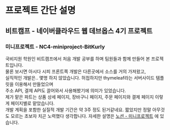 # 프로젝트 간단 설명
## 비트캠프 - 네이버클라우드 웹 데브옵스 4기 프로젝트
### 미니프로젝트 - NC4-miniproject-BitKurly
국비지원 학원인 비트캠프에서 처음 개발 공부를 하며 팀원들과 함께 만들어 본 프로젝트입니다. <br>
물론 보시면 아시다 시피 프론트쪽 개발은 다른곳에서 소스를 거의 가져왔고, <br>
실직적인 개발은.. 몇명 하지 않았습니다. 허접하지만 thymeleaf라는 서버사이드 템플릿을 이용해서 만들었으며 <br>
주소 API, 결제 API도 끌어와서 사용해봤기에 의미가 있었습니다. <br>
제가 맡은 파트는 상품 상세 페이지, 장바구니 페이지, 주문 페이지와 결제 페이지 이렇게 페이지별로 맡았습니다. <br>
개발 계획을 포함한 실질적 개발 기간은 약 3주 정도 된거같네요. 짧았지만 정말 아무것도 모르는 초보자 치곤 노력했다 생각합니다.
자세한 설명은 <a href="https://robspn.notion.site/BitKurly-6303dbcf5eae4b309698d5a4cb2371c0?pvs=4">노션 - 미니프로젝트</a> 에 있습니다.
